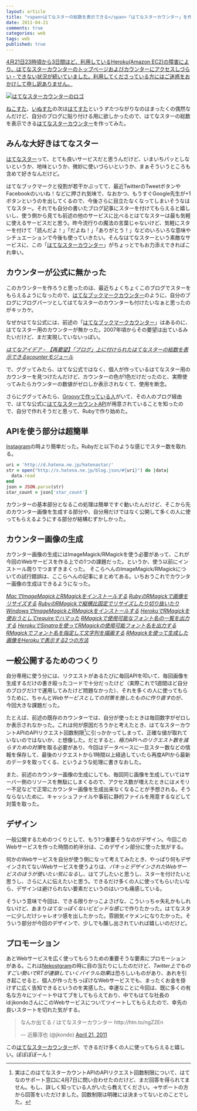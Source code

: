 ```yaml
---
layout: article
title: "<span>はてなスターの総数を表示できる</span>「はてなスターカウンター」を作ってみた"
date: 2011-04-21
comments: true
categories: web
tags: web
published: true
---
```


<ins>4月21日23時頃から3日間ほど、利用している[Heroku(Amazon EC2)の障害](http://itpro.nikkeibp.co.jp/post/NEWS/20110421/359696/)により、はてなスターカウンターのトップページおよびカウンターにアクセスしづらい・できない状況が続いていました。利用してくださっている方にはご迷惑をおかけして申し訳ありません。</ins>

[![はてなスターカウンターのロゴ](/assets/common/logo-hatenastar-counter.gif)](http://hatenastar.heroku.com/)

[ねこすた](http://nekostagram.heroku.com/)、[いぬすた](http://inustagram.heroku.com/)の次は[はてすた](http://hatenastar.heroku.com/)という*すた*つながりなのはまったくの偶然なんだけど、自分のブログに貼り付ける用に欲しかったので、はてなスターの総数を表示できる[はてなスターカウンター](http://hatenastar.heroku.com/)を作ってみた。

<!-- READMORE -->


## みんな大好きはてなスター

[はてなスター](http://s.hatena.ne.jp/)って、とても良いサービスだと思うんだけど、いまいちパッとしないというか、地味というか、微妙に使いづらいというか、まぁそういうところも含めて好きなんだけど。

はてなブックマークと役割が若干かぶってて、最近TwitterのTweetボタンやFacebookのいいね！などに押され気味で、なおかつ、もうすぐGoogle先生が+1ボタンというのを出してくるので、今後さらに目立たなくなってしまいそうなはてなスター。それでも自分の書いたブログ記事にスターを付けてもらえると嬉しいし、使う側から見ても前述の他のサービスに比べるとはてなスターは最も気軽に使えるサービスだと思う。昨今流行りの魔法の言葉じゃないけど、気軽にスターを付けて「読んだよ！」「だよね！」「ありがとう！」などのいろいろな意味やシチュエーションで今後も使っていきたい。そんなはてなスターという素敵なサービスに、この「[はてなスターカウンター](http://hatenastar.heroku.com/)」がちょっとでもお力添えできればこれ幸い。


## カウンターが公式に無かった

このカウンターを作ろうと思ったのは、最近ちょくちょくこのブログでスターをもらえるようになったので、[はてなブックマークカウンター](http://b.hatena.ne.jp/help/bcounter)のように、自分のブログにブログパーツとしてはてなスターのカウンターも付けたいなぁと思ったのがキッカケ。

なぜかはてな公式には、前述の「[はてなブックマークカウンター](http://b.hatena.ne.jp/help/bcounter)」はあるのに、はてなスター用のカウンターが無かった。2007年頃からその要望は出ているみたいだけど、まだ実現していないっぽい。

<cite>[はてなアイデア - 【再要望】「ブログ」上に付けられたはてなスターの総数を表示できるscounterモジュール](http://i.hatena.ne.jp/idea/17915)</cite>

で、ググッてみたら、はてな公式ではなく、個人が作っているはてなスター用のカウンターを見つけたんだけど、カウンターの色が1色だけだったのと、実際使ってみたらカウンターの数値がゼロしか表示されなくて、使用を断念。

さらにググッてみたら、[Groovyで作っている人](http://d.hatena.ne.jp/orangeclover/20100917/1284733347)がいて、その人のブログ経由で、はてな公式に[はてなスターカウントAPI](http://developer.hatena.ne.jp/ja/documents/star/apis/count)が用意されていることを知ったので、自分で作れそうだと思って、Rubyで作り始めた。


## APIを使う部分は超簡単

[Instagram](/2011/02/28/instagram-api-of-exclusive-use-for-cat-lovers-nekostagram)の時より簡単だった。Rubyだと以下のような感じでスター数を取れる。

~~~ ruby
uri = 'http://d.hatena.ne.jp/hatenastar/'
str = open("http://s.hatena.ne.jp/blog.json/#{uri}") do |data|
  data.read
end
json = JSON.parse(str)
star_count = json['star_count']
~~~

カウンターの基本部分となるこの処理は簡単ですぐ動いたんだけど、そこから先のカウンター画像を生成する部分や、自分用だけではなく公開して多くの人に使ってもらえるようにする部分が結構むずかしかった。


## カウンター画像の生成

カウンター画像の生成にはImageMagick/RMagickを使う必要があって、これが今回のWebサービスを作る上での1つの課題だった。というか、使う以前にインストール周りでつまずきまくった。
そこらへんのImageMagick/RMagickについての試行錯誤は、ここらへんの記事にまとめてある。いちおうこれでカウンター画像の生成はできるようになった。

<cite>[MacでImageMagickとRMagickをインストールする](/2011/03/20/mac-ruby-imagemagick-rmagick-install)</cite>
<cite>[RubyのRMagickで画像をリサイズする](/2011/03/21/ruby-rmagick-imagemagick-resize-scale-thumbnail-sample)</cite>
<cite>[RubyのRMagickで縦横比固定でリサイズしたり切り抜いたり](/2011/03/22/ruby-rmagick-imagemagick-resize-crop)</cite>
<cite>[WindowsでImageMagickとRMagickをインストールする](/2011/04/09/windows-ruby-imagemagick-rmagick-install)</cite>
<cite>[HerokuでRMagickを使おうとしてrequireでハマった](/2011/04/10/ruby-heroku-use-rmagick-bundler-require)</cite>
<cite>[RMagickで使用可能なフォント名の一覧を出力する](/2011/04/11/ruby-rmagick-output-font-name-list)</cite>
<cite>[HerokuでSinatraを使ってRMagickの使用可能フォント名を出力する](/2011/04/12/ruby-heroku-sinatra-rmagick-output-font-list)</cite>
<cite>[RMagickでフォント名を指定して文字列を描画する](/2011/04/13/ruby-rmagick-font-draw-string-annotate)</cite>
<cite>[RMagickを使って生成した画像をHerokuで表示する2つの方法](/2011/04/14/ruby-heroku-rmagick-display-generate-image)</cite>


## 一般公開するためのつくり

自分専用に使う分には、リクエストがあるたびに毎回APIを叩いて、毎回画像を生成するだけの書き殴ったコードで十分だったけど（実際これで1週間ほど自分のブログだけで運用してみたけど問題なかった）、それを多くの人に使ってもらうために、ちゃんと*Webサービスとしての対策を施したものに作り直す*のが、今回大きな課題だった。

たとえば、前述の既存のカウンターでは、自分が使ったときは毎回数字がゼロしか表示されなかった。これは何が原因だろうかと考えたとき、はてなスターカウントAPIのAPIリクエスト回数制限[^1]に引っかかってしまって、正確な値が取れていないのではないか、と想像した。だとすると、*極力APIへのリクエスト数を減らすための対策*を取る必要があり、今回はデータベースに一旦スター数などの情報を保存して、最後のリクエストから1時間以上経過していたら再度APIから最新のデータを取ってくる、というような処理に書きなおした。

また、前述のカウンター画像の生成にしても、毎回同じ画像を生成していてはサーバー側のリソースを無駄にしまくるので、アクセス数が増えたときにはメモリー不足などで正常にカウンター画像を生成出来なくなることが予想される。そうならないために、キャッシュファイルや事前に静的ファイルを用意するなどして対策を取った。


## デザイン

一般公開するためのつくりとして、もう1つ重要そうなのがデザイン。今回このWebサービスを作った時間の約半分は、このデザイン部分に使った気がする。

何かのWebサービスを自分が使う側になって考えてみたとき、やっぱり何もデザインされてないWebサービスを使うよりは、*パキっとデザインされたWebサービスのほうが使いたい気になる*し、はてブしたいと思うし、スターを付けたいと思うし、さらに人に伝えたいと思う。できるだけ多くの人に使ってもらいたいなら、デザインは避けられない要素だというのはいつも痛感している。

そういう意味で今回は、できる限りかっこよさげな、こういっちゃ失礼かもしれないけど、あまり*はてなっぽくないビビッドな感じ*で作りたかった。はてなスターに少しだけシャレオツ感を出したかった。雰囲気イケメンになりたかった。そういう部分が今回のデザインで、少しでも醸し出されていれば嬉しいのだけど。


## プロモーション

あとWebサービスを広く使ってもらうための重要そうな要素にプロモーションがある。これは[Nekostgram](http://nekostagram.heroku.com/)の時に目の当たりにしたのだけど、*Twitter上でものすごい勢いでRTが連鎖していくバイラル効果*は恐ろしいものがあり、あれを引き起こせると、個人が作ったちっぽけなWebサービスでも、まったくお金を掛けずに広く告知できるというのを実感した。幸運なことに今回は、既に多くの有名な方々にツイートやはてブをしてもらえており、中でもはてな社長のid:jkondoさんにこのWebサービスについてツイートしてもらえたので、幸先の良いスタートを切れた気がする。

<blockquote class="twitter-tweet"><p>なんか出てる / はてなスターカウンター http://htn.to/ngZ2En</p>&mdash; 近藤淳也 (@jkondo) <a href="https://twitter.com/jkondo/statuses/60929113678032896">April 21, 2011</a></blockquote>
<script async src="//platform.twitter.com/widgets.js" charset="utf-8"></script>

この[はてなスターカウンター](http://hatenastar.heroku.com/)が、できるだけ多くの人に使ってもらえると嬉しい。ぽぽぽぽーん！

[^1]: 実はこのはてなスターカウントAPIのAPIリクエスト回数制限について、はてなのサポート窓口に4月7日に問い合わせたのだけど、まだ回答を得られてません。もし、詳しく知っている人がいたら教えてください。→サポートの方から回答をいただけました。回数制限は明確には決まってないとのことでした。
